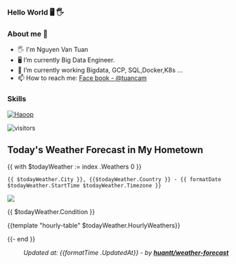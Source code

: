 ### Hello World 🖥️ 🖐️

### About me 🐬

- 🖐️ I'm Nguyen Van Tuan
- 🖥️ I’m currently Big Data Engineer.
- 🌱 I’m currently working Bigdata, GCP, SQL,Docker,K8s ... 
- 📫 How to reach me: [Face book - @tuancam](https://www.facebook.com/tuanbacam)

### Skills

 [![Haoop](https://img.shields.io/badge/bigdata-hadoop-yellow)](#)


 ![visitors](https://visitor-badge.glitch.me/badge?page_id=tuancamtbtx&left_color=green&right_color=red)

## Today's Weather Forecast in My Hometown

{{ with $todayWeather := index .Weathers 0 }}

`{{ $todayWeather.City }}, {{$todayWeather.Country }} - {{ formatDate $todayWeather.StartTime $todayWeather.Timezone }}`

<img src="{{ $todayWeather.Icon}}"/>

{{ $todayWeather.Condition }}

{{template "hourly-table" $todayWeather.HourlyWeathers}}

{{- end }}

<div align="right">

*Updated at: {{formatTime .UpdatedAt}} - by **[huantt/weather-forecast](https://github.com/huantt/weather-forecast)***

</div>
